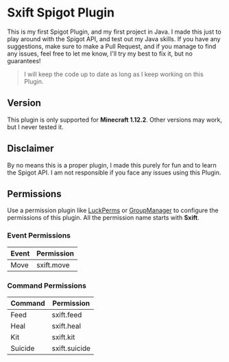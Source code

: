 # Sxift Spigot Plugin
This is my first Spigot Plugin, and my first project in Java.
I made this just to play around with the Spigot API, and test out my Java skills.
If you have any suggestions, make sure to make a Pull Request, and if you manage to find any issues,
feel free to let me know, I'll try my best to fix it, but no guarantees!
> I will keep the code up to date as long as I keep working on this Plugin.
## Version
This plugin is only supported for **Minecraft 1.12.2**.
Other versions may work, but I never tested it.
## Disclaimer
By no means this is a proper plugin, I made this purely for fun and to learn the Spigot API.
I am not responsible if you face any issues using this Plugin.

## Permissions
Use a permission plugin like
[LuckPerms](https://www.spigotmc.org/resources/luckperms.28140/) or [GroupManager](https://www.spigotmc.org/resources/groupmanager.38875/) 
to configure the permissions of this plugin. All the permission name starts with **Sxift**.

### Event Permissions
**Event** | **Permission**
----- | ----------
Move | sxift.move

### Command Permissions
**Command** | **Permission**
------- | ----------
Feed | sxift.feed
Heal | sxift.heal
Kit | sxift.kit
Suicide | sxift.suicide
